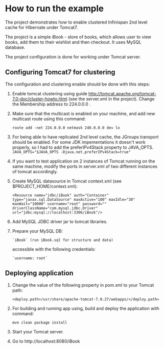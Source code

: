 How to run the example
======================

The project demonstrates how to enable clustered Infinispan 2nd level cache for Hibernate under Tomcat7.

The project is a simple iBook - store of books, which allows user to view books, add them to their wishlist and then checkout.
It uses MySQL database.

The project configuration is done for working under Tomcat server.


Configuring Tomcat7 for clustering
------------------------------------

The configuration and clustering enable should be done with this steps:

1. Enable tomcat clustering using guide http://tomcat.apache.org/tomcat-7.0-doc/cluster-howto.html (see the server.xml in the project).
Change the Membership address to 224.0.0.0 .

2. Make sure that the multicast is enabled on your machine, and add new multicast route using this command:

   `route add -net 224.0.0.0 netmask 240.0.0.0 dev lo`

3. For being able to have replicated 2nd level cache, the JGroups transport should be enabled. For some JDK impementations
it doesn't work properly, so I had to add the preferIPv4Stack property to JAVA_OPTS.
   `JAVA_OPTS="$JAVA_OPTS -Djava.net.preferIPv4Stack=true"`

4. If you want to test application on 2 instances of Tomcat running on the same machine, modify the ports in server.xml
of two different instances of tomcat accordingly.

5. Create MySQL datasource in Tomcat context.xml (see $PROJECT_HOME/context.xml):

    `<Resource name="jdbc/iBook" auth="Container" type="javax.sql.DataSource"
                   maxActive="100" maxIdle="30" maxWait="10000"
                   username="root" password="" driverClassName="com.mysql.jdbc.Driver"
                   url="jdbc:mysql://localhost:3306/iBook"/>`

6. Add MySQL JDBC driver jar to tomcat libraries.

7. Prepare your MySQL DB:

       `iBook` (run iBook.sql for structure and data)

      accessible with the following credentials:

       `username: root`


Deploying application
------------------------------------


1. Change the value of the following property in pom.xml to your Tomcat path:

   `<deploy.path>/usr/share/apache-tomcat-7.0.27/webapps/</deploy.path>`

2. For building and running app using, build and deploy the application with command:

    `mvn clean package install`

3. Start your Tomcat server.

4. Go to http://localhost:8080/iBook


